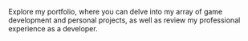 Explore my portfolio, where you can delve into my array of game development and personal projects, as well as review my professional experience as a developer.
